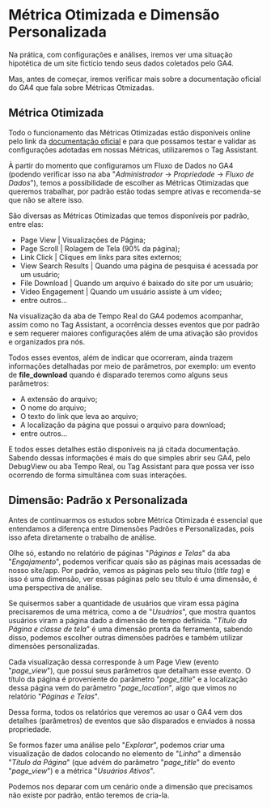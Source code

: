 # Métrica Otimizada e Dimensão Personalizada

Na prática, com configurações e análises, iremos ver uma situação hipotética de um site fictício tendo seus dados coletados pelo GA4.

Mas, antes de começar, iremos verificar mais sobre a documentação oficial do GA4 que fala sobre Métricas Otmizadas.

## Métrica Otimizada

Todo o funcionamento das Métricas Otimizadas estão disponíveis online pelo link da [documentação oficial](https://support.google.com/analytics/answer/9216061?hl=pt-BR&sjid=14515463612533949003-SA) e para que possamos testar e validar as configurações adotadas em nossas Métricas, utilizaremos o Tag Assistant.

À partir do momento que configuramos um Fluxo de Dados no GA4 (podendo verificar isso na aba "_Administrador_ -> _Propriedade_ -> _Fluxo de Dados_"), temos a possibilidade de escolher as Métricas Otimizadas que queremos trabalhar, por padrão estão todas sempre ativas e recomenda-se que não se altere isso.

São diversas as Métricas Otimizadas que temos disponíveis por padrão, entre elas:

- Page View | Visualizações de Página;
- Page Scroll | Rolagem de Tela (90% da página);
- Link Click | Cliques em links para sites externos;
- View Search Results | Quando uma página de pesquisa é acessada por um usuário;
- File Download | Quando um arquivo é baixado do site por um usuário;
- Video Engagement | Quando um usuário assiste à um vídeo;
- entre outros...

Na visualização da aba de Tempo Real do GA4 podemos acompanhar, assim como no Tag Assistant, a ocorrência desses eventos que por padrão e sem requerer maiores configurações além de uma ativação são providos e organizados pra nós.

Todos esses eventos, além de indicar que ocorreram, ainda trazem informações detalhadas por meio de parâmetros, por exemplo: um evento de **file_download** quando é disparado teremos como alguns seus parâmetros:

- A extensão do arquivo;
- O nome do arquivo;
- O texto do link que leva ao arquivo;
- A localização da página que possui o arquivo para download;
- entre outros...

E todos esses detalhes estão disponíveis na já citada documentação. Sabendo dessas informações é mais do que simples abrir seu GA4, pelo DebugView ou aba Tempo Real, ou Tag Assistant para que possa ver isso ocorrendo de forma simultânea com suas interações.

## Dimensão: Padrão x Personalizada

Antes de continuarmos os estudos sobre Métrica Otimizada é essencial que entendamos a diferença entre Dimensões Padrões e Personalizadas, pois isso afeta diretamente o trabalho de análise.

Olhe só, estando no relatório de páginas "_Páginas e Telas_" da aba "_Engajamento_", podemos verificar quais são as páginas mais acessadas de nosso site/app. Por padrão, vemos as páginas pelo seu título (_title tag_) e isso é uma dimensão, ver essas páginas pelo seu título é uma dimensão, é uma perspectiva de análise.

Se quisermos saber a quantidade de usuários que viram essa página precisaremos de uma métrica, como a de "_Usuários_", que mostra quantos usuários viram a página dado a dimensão de tempo definida. "_Título da Página e classe de tela_" é uma dimensão pronta da ferramenta, sabendo disso, podemos escolher outras dimensões padrões e também utilizar dimensões personalizadas.

Cada visualização dessa corresponde à um Page View (evento "_page_view_"), que possui seus parâmetros que detalham esse evento. O título da página é proveniente do parâmetro "_page_title_" e a localização dessa página vem do parâmetro "_page_location_", algo que vimos no relatório "_Páginas e Telas_".

Dessa forma, todos os relatórios que veremos ao usar o GA4 vem dos detalhes (parâmetros) de eventos que são disparados e enviados à nossa propriedade.

Se formos fazer uma análise pelo "_Explorar_", podemos criar uma visualização de dados colocando no elemento de "_Linha_" a dimensão "_Título da Página_" (que advém do parâmetro "_page_title_" do evento "_page_view_") e a métrica "_Usuários Ativos_".

Podemos nos deparar com um cenário onde a dimensão que precisamos não existe por padrão, então teremos de cria-la.
